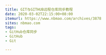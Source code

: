 ```yaml
---
title: GIT与GITHUB远程仓库同步教程
date: 2020-03-02T22:15:00+08:00
itemurl: https://www.nbmao.com/archives/3878
sites: nbmao.com
tags:
- GitHub仓库同步
- GitHub
- Git

---
```

